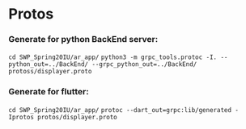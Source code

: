 # Protos

### Generate for python BackEnd server:
```cd SWP_Spring20IU/ar_app/```
```python3 -m grpc_tools.protoc -I. --python_out=../BackEnd/ --grpc_python_out=../BackEnd/ protoss/displayer.proto```

### Generate for flutter:
```cd SWP_Spring20IU/ar_app/```
```protoc --dart_out=grpc:lib/generated -Iprotos protos/displayer.proto ```